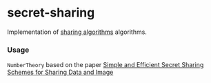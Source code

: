 # secret-sharing
Implementation of [sharing algorithms](https://en.wikipedia.org/wiki/Secret_sharing) algorithms.

### Usage

```NumberTheory```
based on the paper [Simple and Efficient Secret Sharing Schemes for Sharing Data and Image](http://arxiv.org/abs/1502.07475)
